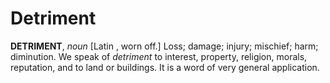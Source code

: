 # Detriment

**DETRIMENT**, _noun_ \[Latin , worn off.\] Loss; damage; injury; mischief; harm; diminution. We speak of _detriment_ to interest, property, religion, morals, reputation, and to land or buildings. It is a word of very general application.
